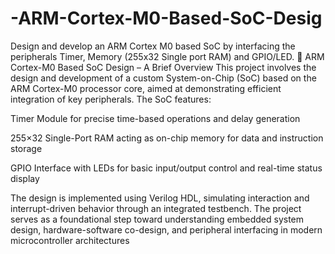 # -ARM-Cortex-M0-Based-SoC-Desig
Design and develop an ARM Cortex M0 based SoC by interfacing the  peripherals Timer, Memory (255x32 Single port RAM) and GPIO/LED.
🔧 ARM Cortex-M0 Based SoC Design – A Brief Overview
This project involves the design and development of a custom System-on-Chip (SoC) based on the ARM Cortex-M0 processor core, aimed at demonstrating efficient integration of key peripherals. The SoC features:

Timer Module for precise time-based operations and delay generation

255×32 Single-Port RAM acting as on-chip memory for data and instruction storage

GPIO Interface with LEDs for basic input/output control and real-time status display

The design is implemented using Verilog HDL, simulating interaction and interrupt-driven behavior through an integrated testbench. The project serves as a foundational step toward understanding embedded system design, hardware-software co-design, and peripheral interfacing in modern microcontroller architectures
